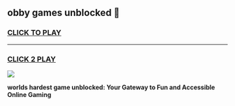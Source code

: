 
## obby games unblocked 👋
<h3>
<a href="https://premium.freeplayer.one?title=obby_games_unblocked&ref=13F">CLICK TO PLAY</a></h3>
<hr>

<h3>
<a href="https://premium.freeplayer.one?title=obby_games_unblocked&ref=13F">CLICK 2 PLAY</a>
  
</h3>

<a href="https://premium.freeplayer.one?title=obby_games_unblocked&ref=12F/"><img src="https://clearcache.store/games.png"></a>


**worlds hardest game unblocked: Your Gateway to Fun and Accessible Online Gaming**
